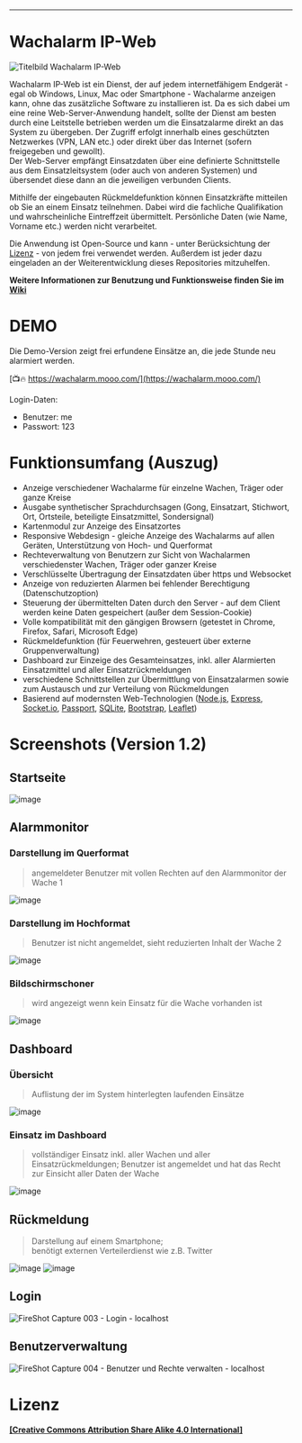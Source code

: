 # 

---

# Wachalarm IP-Web
![Titelbild Wachalarm IP-Web](https://user-images.githubusercontent.com/19272095/54090568-cbbe6d00-4375-11e9-937e-ae2a6cd9ea7a.jpg)

Wachalarm IP-Web ist ein Dienst, der auf jedem internetfähigem Endgerät - egal ob Windows, Linux, Mac oder Smartphone - Wachalarme anzeigen kann, ohne das zusätzliche Software zu installieren ist. Da es sich dabei um eine reine Web-Server-Anwendung handelt, sollte der Dienst am besten durch eine Leitstelle betrieben werden um die Einsatzalarme direkt an das System zu übergeben. Der Zugriff erfolgt innerhalb eines geschützten Netzwerkes (VPN, LAN etc.) oder direkt über das Internet (sofern freigegeben und gewollt).\
Der Web-Server empfängt Einsatzdaten über eine definierte Schnittstelle aus dem Einsatzleitsystem (oder auch von anderen Systemen) und übersendet diese dann an die jeweiligen verbunden Clients.

Mithilfe der eingebauten Rückmeldefunktion können Einsatzkräfte mitteilen ob Sie an einem Einsatz teilnehmen. Dabei wird die fachliche Qualifikation und wahrscheinliche Eintreffzeit übermittelt. Persönliche Daten (wie Name, Vorname etc.) werden nicht verarbeitet.

Die Anwendung ist Open-Source und kann - unter Berücksichtung der [Lizenz](https://github.com/Robert-112/Wachalarm-IP-Web/blob/master/LICENSE.md) - von jedem frei verwendet werden. Außerdem ist jeder dazu eingeladen an der Weiterentwicklung dieses Repositories mitzuhelfen.

**Weitere Informationen zur Benutzung und Funktionsweise finden Sie im [Wiki](https://github.com/Robert-112/Wachalarm-IP-Web/wiki)**

# DEMO

Die Demo-Version zeigt frei erfundene Einsätze an, die jede Stunde neu alarmiert werden.

[📺🔥 https://wachalarm.mooo.com/](https://wachalarm.mooo.com/)

Login-Daten:
- Benutzer: me
- Passwort: 123

# Funktionsumfang (Auszug)
* Anzeige verschiedener Wachalarme für einzelne Wachen, Träger oder ganze Kreise
* Ausgabe synthetischer Sprachdurchsagen (Gong, Einsatzart, Stichwort, Ort, Ortsteile, beteiligte Einsatzmittel, Sondersignal)
* Kartenmodul zur Anzeige des Einsatzortes
* Responsive Webdesign - gleiche Anzeige des Wachalarms auf allen Geräten, Unterstützung von Hoch- und Querformat
* Rechteverwaltung von Benutzern zur Sicht von Wachalarmen verschiedenster Wachen, Träger oder ganzer Kreise
* Verschlüsselte Übertragung der Einsatzdaten über https und Websocket
* Anzeige von reduzierten Alarmen bei fehlender Berechtigung  (Datenschutzoption) 
* Steuerung der übermittelten Daten durch den Server - auf dem Client werden keine Daten gespeichert (außer dem Session-Cookie)
* Volle kompatibilität mit den gängigen Browsern (getestet in Chrome, Firefox, Safari, Microsoft Edge)
* Rückmeldefunktion (für Feuerwehren, gesteuert über externe Gruppenverwaltung)
* Dashboard zur Einzeige des Gesamteinsatzes, inkl. aller Alarmierten Einsatzmittel und aller Einsatzrückmeldungen
* verschiedene Schnittstellen zur Übermittlung von Einsatzalarmen sowie zum Austausch und zur Verteilung von Rückmeldungen
* Basierend auf modernsten Web-Technologien ([Node.js](https://nodejs.org/), [Express](https://expressjs.com/de/), [Socket.io](https://socket.io/), [Passport](http://www.passportjs.org/), [SQLite](https://www.sqlite.org/), [Bootstrap](https://getbootstrap.com/), [Leaflet](https://leafletjs.com/))


# Screenshots (Version 1.2)
## Startseite

![image](https://user-images.githubusercontent.com/19272095/89553393-bcaf4900-d80d-11ea-845e-18b80ae58865.png)

## Alarmmonitor

### Darstellung im Querformat

> angemeldeter Benutzer mit vollen Rechten auf den Alarmmonitor der Wache 1

![image](https://user-images.githubusercontent.com/19272095/89553449-d355a000-d80d-11ea-9841-46e856eae81f.png)

### Darstellung im Hochformat

>  Benutzer ist nicht angemeldet, sieht reduzierten Inhalt der Wache 2

![image](https://user-images.githubusercontent.com/19272095/89553608-0730c580-d80e-11ea-8aea-5197ef7dcc9b.png)

### Bildschirmschoner

> wird angezeigt wenn kein Einsatz für die Wache vorhanden ist

![image](https://user-images.githubusercontent.com/19272095/89553283-98ec0300-d80d-11ea-9675-8dbf895931b6.png)

## Dashboard

### Übersicht

> Auflistung der im System hinterlegten laufenden Einsätze

![image](https://user-images.githubusercontent.com/19272095/89554016-93db8380-d80e-11ea-9b43-62c127a386fb.png)

### Einsatz im Dashboard

> vollständiger Einsatz inkl. aller Wachen und aller Einsatzrückmeldungen; Benutzer ist angemeldet und hat das Recht zur Einsicht aller Daten der Wache

![image](https://user-images.githubusercontent.com/19272095/89554140-bc637d80-d80e-11ea-8fe9-2956d13b4972.png)

## Rückmeldung

> Darstellung auf einem Smartphone;\
benötigt externen Verteilerdienst wie z.B. Twitter

![image](https://user-images.githubusercontent.com/19272095/89553052-50cce080-d80d-11ea-8922-38948ea2a989.png)
![image](https://user-images.githubusercontent.com/19272095/89553092-5e826600-d80d-11ea-9aa6-2b354b9049bd.png)

## Login

![FireShot Capture 003 - Login - localhost](https://user-images.githubusercontent.com/19272095/54091418-0c22e880-4380-11e9-8657-5011db2435df.png)

## Benutzerverwaltung

![FireShot Capture 004 - Benutzer und Rechte verwalten - localhost](https://user-images.githubusercontent.com/19272095/54091419-0c22e880-4380-11e9-8677-b7f9db1a422d.png)

# Lizenz
#### [\[Creative Commons Attribution Share Alike 4.0 International\]](https://github.com/Robert-112/Wachalarm-IP-Web/blob/master/LICENSE.md)
